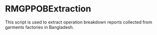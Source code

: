 # RMGPPOBExtraction
 
This script is used to extract operation breakdown reports collected from garments factories in Bangladesh. 
